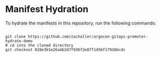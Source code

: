 
# Manifest Hydration

To hydrate the manifests in this repository, run the following commands:

```shell

git clone https://github.com/zachaller/argocon-gitops-promoter-hydrate-demo
# cd into the cloned directory
git checkout 028e3b1e26a4b2d7f936f2e87f1456f17916bcdc
```